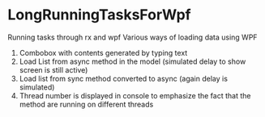 # LongRunningTasksForWpf
Running tasks through rx and wpf
Various ways of loading data using WPF

1. Combobox with contents generated by typing text
2. Load List from async method in the model (simulated delay to show screen is still active)
3. Load list from sync method converted to async (again delay is simulated)
4. Thread number is displayed in console to emphasize the fact that the method are running on different threads
